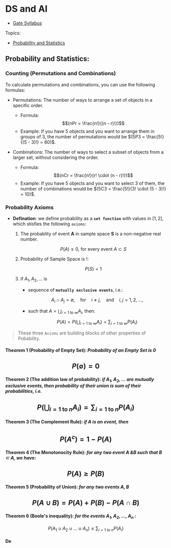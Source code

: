 


# DS and AI

- [Gate Syllabus](https://gate2024.iisc.ac.in/wp-content/uploads/2023/08/GATE2024DataScienceAIsyllabus.pdf)

Topics:
- [Probability and Statistics](#probability-and-statistics)

## Probability and Statistics:

### Counting (Permutations and Combinations)

To calculate permutations and combinations, you can use the following formulas:

- Permutations: The number of ways to arrange a set of objects in a specific order.
    - Formula: $$(nPr = \frac{n!}{(n - r)!})$$
    - Example: If you have 5 objects and you want to arrange them in groups of 3, the number of permutations would be $(5P3 = \frac{5!}{(5 - 3)!} = 60)$.

- Combinations: The number of ways to select a subset of objects from a larger set, without considering the order.
    - Formula: $$(nCr = \frac{n!}{r! \cdot (n - r)!})$$
    - Example: If you have 5 objects and you want to select 3 of them, the number of combinations would be $(5C3 = \frac{5!}{3! \cdot (5 - 3)!} = 10)$.


### Probability Axioms

 - **Defination**: we define probability as a **`set function`** with values in $[1,2]$, which stisfies the following `axioms`:

    1. The probablity of event **A** in sample space **S** is a non-negative real number.
        
        $$P(A) \geq 0\text{, for every event }A \subset S$$

    2. Probability of Sample Space is !:

        $$P(S)=1$$

    3. if $A_1, A_2, ...$ is

        - sequence of **`mutually exclusive events`**, i.e.:

            $$A_i \cap A_j = \emptyset , \quad \text{for} \quad i \neq j , \quad \text{and} \quad i , j = 1 , 2 , \ldots ,$$

        - such that $A = \bigcup_{i=1 \text{ to } \infty} A_i$, then:

            $$P(A) = P\left(\bigcup_{i=1 \text{ to } \infty} A_i\right) = \sum_{i=1 \text{ to } \infty} P(A_i)$$

> These three `Axioms` are building blocks of other properties of Pobability.

#### Theorem 1 (Probability of Empty Set): *Probability of an Empty Set is 0*

$$P(\emptyset) = 0$$
---

#### Theorem 2 (The addition law of probability): *if $A_1,A_2,...$ are mutually exclusive events, then probability of their union is sum of their probabilities, i.e.*

$$P(\bigcup_{i=1\text{ to }n} A_i) = \sum_{i=1\text{ to }n}P(A_i)$$
---

#### Theorem 3 (The Complement Rule): *if $A$ is an event, then*

$$P(A^c) = 1 - P(A)$$
---

#### Theorem 4 (The Monotonocity Rule): *for any two event $A\text{ \& }B$ such that $B \subset A$, we have:*

$$P(A)\geq P(B)$$
---

#### Theorem 5 (Probability of Union): *for any two events $A,B$*

$$P(A \cup B) = P(A) + P(B) - P(A \cap B)$$
---

#### Theorem 6 (Boole's inequality): *for the events $A_1,A_2,...,A_n$ :*

$$P(A_1\cup A_2\cup ... \cup A_n) \leq \sum_{i=1\text{ to }n} P(A_i)$$

#### De


